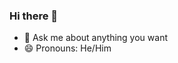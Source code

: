 ### Hi there 👋

- 💬 Ask me about anything you want
- 😄 Pronouns: He/Him
<!--
![heypano's github stats](https://github-readme-stats.vercel.app/api?username=heypano&count_private=true)


**heypano/heypano** is a ✨ _special_ ✨ repository because its `README.md` (this file) appears on your GitHub profile.

Here are some ideas to get you started:

- 🔭 I’m currently working on ...
- 🌱 I’m currently learning ...
- 👯 I’m looking to collaborate on ...
- 🤔 I’m looking for help with ...
- 💬 Ask me about ...
- 📫 How to reach me: ...
- 😄 Pronouns: ...
- ⚡ Fun fact: ...
-->
